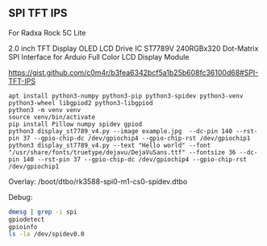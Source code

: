 ## SPI TFT IPS

For Radxa Rock 5C Lite

2.0 inch TFT Display OLED LCD Drive IC ST7789V 240RGBx320 Dot-Matrix SPI Interface for Arduio Full Color LCD Display Module

https://gist.github.com/c0m4r/b3fea6342bcf5a1b25b608fc36100d68#SPI-TFT-IPS

```
apt install python3-numpy python3-pip python3-spidev python3-venv python3-wheel libgpiod2 python3-libgpiod
python3 -m venv venv
source venv/bin/activate
pip install Pillow numpy spidev gpiod
python3 display_st7789_v4.py --image example.jpg  --dc-pin 140 --rst-pin 37 --gpio-chip-dc /dev/gpiochip4 --gpio-chip-rst /dev/gpiochip1
python3 display_st7789_v4.py --text "Hello world" --font "/usr/share/fonts/truetype/dejavu/DejaVuSans.ttf" --fontsize 36 --dc-pin 140 --rst-pin 37 --gpio-chip-dc /dev/gpiochip4 --gpio-chip-rst /dev/gpiochip1
```

Overlay: /boot/dtbo/rk3588-spi0-m1-cs0-spidev.dtbo

Debug:

```bash
dmesg | grep -i spi
gpiodetect
gpioinfo
ls -la /dev/spidev0.0
```
